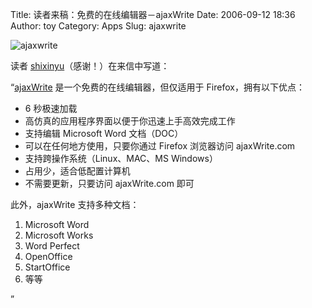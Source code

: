 Title: 读者来稿：免费的在线编辑器－ajaxWrite
Date: 2006-09-12 18:36
Author: toy
Category: Apps
Slug: ajaxwrite

![ajaxwrite](http://i.linuxtoy.org/i/ajaxwrite.gif)

读者 [shixinyu](http://www.mvpdream.org)（感谢！）在来信中写道：

“[ajaxWrite](http://ajaxwrite.com) 是一个免费的在线编辑器，但仅适用于
Firefox，拥有以下优点：

-   6 秒极速加载
-   高仿真的应用程序界面以便于你迅速上手高效完成工作
-   支持编辑 Microsoft Word 文档（DOC）
-   可以在任何地方使用，只要你通过 Firefox 浏览器访问 ajaxWrite.com
-   支持跨操作系统（Linux、MAC、MS Windows）
-   占用少，适合低配置计算机
-   不需要更新，只要访问 ajaxWrite.com 即可

此外，ajaxWrite 支持多种文档：

1.  Microsoft Word
2.  Microsoft Works
3.  Word Perfect
4.  OpenOffice
5.  StartOffice
6.  等等

”
